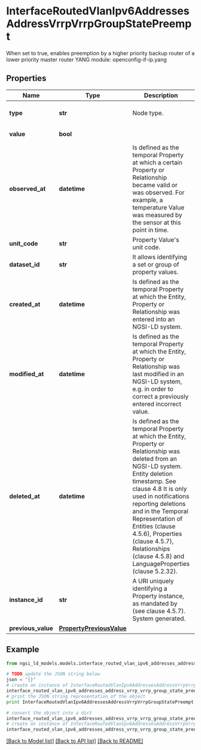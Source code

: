 # InterfaceRoutedVlanIpv6AddressesAddressVrrpVrrpGroupStatePreempt

When set to true, enables preemption by a higher priority backup router of a lower priority master router  YANG module: openconfig-if-ip.yang 

## Properties

Name | Type | Description | Notes
------------ | ------------- | ------------- | -------------
**type** | **str** | Node type.  | [optional] [default to 'Property']
**value** | **bool** |  | [default to True]
**observed_at** | **datetime** | Is defined as the temporal Property at which a certain Property or Relationship became valid or was observed. For example, a temperature Value was measured by the sensor at this point in time.  | [optional] 
**unit_code** | **str** | Property Value&#39;s unit code.  | [optional] 
**dataset_id** | **str** | It allows identifying a set or group of property values.  | [optional] 
**created_at** | **datetime** | Is defined as the temporal Property at which the Entity, Property or Relationship was entered into an NGSI-LD system.  | [optional] [readonly] 
**modified_at** | **datetime** | Is defined as the temporal Property at which the Entity, Property or Relationship was last modified in an NGSI-LD system, e.g. in order to correct a previously entered incorrect value.  | [optional] [readonly] 
**deleted_at** | **datetime** | Is defined as the temporal Property at which the Entity, Property or Relationship was deleted from an NGSI-LD system.  Entity deletion timestamp. See clause 4.8 It is only used in notifications reporting deletions and in the Temporal Representation of Entities (clause 4.5.6), Properties (clause 4.5.7), Relationships (clause 4.5.8) and LanguageProperties (clause 5.2.32).  | [optional] [readonly] 
**instance_id** | **str** | A URI uniquely identifying a Property instance, as mandated by (see clause 4.5.7). System generated.  | [optional] [readonly] 
**previous_value** | [**PropertyPreviousValue**](PropertyPreviousValue.md) |  | [optional] 

## Example

```python
from ngsi_ld_models.models.interface_routed_vlan_ipv6_addresses_address_vrrp_vrrp_group_state_preempt import InterfaceRoutedVlanIpv6AddressesAddressVrrpVrrpGroupStatePreempt

# TODO update the JSON string below
json = "{}"
# create an instance of InterfaceRoutedVlanIpv6AddressesAddressVrrpVrrpGroupStatePreempt from a JSON string
interface_routed_vlan_ipv6_addresses_address_vrrp_vrrp_group_state_preempt_instance = InterfaceRoutedVlanIpv6AddressesAddressVrrpVrrpGroupStatePreempt.from_json(json)
# print the JSON string representation of the object
print InterfaceRoutedVlanIpv6AddressesAddressVrrpVrrpGroupStatePreempt.to_json()

# convert the object into a dict
interface_routed_vlan_ipv6_addresses_address_vrrp_vrrp_group_state_preempt_dict = interface_routed_vlan_ipv6_addresses_address_vrrp_vrrp_group_state_preempt_instance.to_dict()
# create an instance of InterfaceRoutedVlanIpv6AddressesAddressVrrpVrrpGroupStatePreempt from a dict
interface_routed_vlan_ipv6_addresses_address_vrrp_vrrp_group_state_preempt_form_dict = interface_routed_vlan_ipv6_addresses_address_vrrp_vrrp_group_state_preempt.from_dict(interface_routed_vlan_ipv6_addresses_address_vrrp_vrrp_group_state_preempt_dict)
```
[[Back to Model list]](../README.md#documentation-for-models) [[Back to API list]](../README.md#documentation-for-api-endpoints) [[Back to README]](../README.md)


